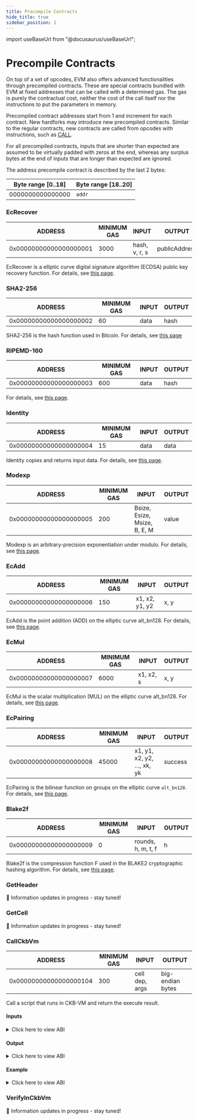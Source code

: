 ```yaml
---
title: Precompile Contracts
hide_title: true
sidebar_position: 2
---
```


import useBaseUrl from "@docusaurus/useBaseUrl";

# Precompile Contracts

On top of a set of opcodes, EVM also offers advanced functionalities through precompiled contracts. These are special contracts bundled with EVM at fixed addresses that can be called with a determined gas. The gas is purely the contractual cost, neither the cost of the call itself nor the instructions to put the parameters in memory.

Precompiled contract addresses start from 1 and increment for each contract. New hardforks may introduce new precompiled contracts. Similar to the regular contracts, new contracts are called from opcodes with instructions, such as [CALL](https://www.evm.codes/#F1). 

For all precompiled contracts, inputs that are shorter than expected are assumed to be virtually padded with zeros at the end, whereas any surplus bytes at the end of inputs that are longer than expected are ignored.

The address precompile contract is described by the last 2 bytes:

| Byte range [0..18] | Byte range [18..20] |
| --- | --- |
| 0000000000000000 | `addr` |

### EcRecover

| ADDRESS | MINIMUM GAS | INPUT | OUTPUT |
| --- | --- | --- | --- |
| 0x00000000000000000001 | 3000 | hash, v, r, s | publicAddress |

EcRecover is a elliptic curve digital signature algorithm (ECDSA) public key recovery function. For details, see [this page](https://www.evm.codes/precompiled#0x01?fork=london).


### SHA2-256

| ADDRESS | MINIMUM GAS | INPUT | OUTPUT |
| --- | --- | --- | --- |
| 0x00000000000000000002 | 60 | data | hash |

SHA2-256 is the hash function used in Bitcoin. For details, see [this page](https://www.evm.codes/precompiled#0x02?fork=london)


### RIPEMD-160

| ADDRESS | MINIMUM GAS | INPUT | OUTPUT |
| --- | --- | --- | --- |
| 0x00000000000000000003 | 600 | data | hash |

For details, see [this page](https://www.evm.codes/precompiled#0x03?fork=london).


### Identity

| ADDRESS | MINIMUM GAS | INPUT | OUTPUT |
| --- | --- | --- | --- |
| 0x00000000000000000004 | 15 | data | data |

Identity copies and returns input data. For details, see [this page](https://www.evm.codes/precompiled#0x04?fork=london).


### Modexp

| ADDRESS | MINIMUM GAS | INPUT | OUTPUT |
| --- | --- | --- | --- |
| 0x00000000000000000005 | 200 | Bsize, Esize, Msize, B, E, M | value |

Modexp is an arbitrary-precision exponentiation under modulo. For details, see [this page](https://www.evm.codes/precompiled#0x05?fork=london).


### EcAdd

| ADDRESS | MINIMUM GAS | INPUT | OUTPUT |
| --- | --- | --- | --- |
| 0x00000000000000000006 | 150 | x1, x2, y1, y2 | x, y |

EcAdd is the point addition (ADD) on the elliptic curve alt_bn128. For details, see [this page](https://www.evm.codes/precompiled#0x06?fork=london).


### EcMul

| ADDRESS | MINIMUM GAS | INPUT | OUTPUT |
| --- | --- | --- | --- |
| 0x00000000000000000007 | 6000 | x1, x2, s | x, y |

EcMul is the scalar multiplication (MUL) on the elliptic curve alt_bn128. For details, see [this page](https://www.evm.codes/precompiled#0x07?fork=london).

### EcPairing

| ADDRESS | MINIMUM GAS | INPUT | OUTPUT |
| --- | --- | --- | --- |
| 0x00000000000000000008 | 45000 | x1, y1, x2, y2, …, xk, yk | success |

EcPairing is the bilinear function on groups on the elliptic curve `alt_bn128`. For details, see [this page](https://www.evm.codes/precompiled#0x08?fork=london).

### Blake2f

| ADDRESS | MINIMUM GAS | INPUT | OUTPUT |
| --- | --- | --- | --- |
| 0x00000000000000000009 | 0 | rounds, h, m, t, f | h |

Blake2f is the compression function F used in the BLAKE2 cryptographic hashing algorithm. For details,  see [this page](https://www.evm.codes/precompiled#0x09?fork=london).


### GetHeader

🚧 Information updates in progress - stay tuned!

### GetCell

🚧 Information updates in progress - stay tuned!

### CallCkbVm

| ADDRESS | MINIMUM GAS | INPUT | OUTPUT |
| --- | --- | --- | --- |
| 0x00000000000000000104 | 300 | cell dep, args | big-endian bytes |

Call a script that runs in CKB-VM and return the execute result.

#### Inputs

<details><summary>Click here to view ABI</summary>

```solidity
struct CellDep {
    OutPoint outPoint;
    uint32   index;
}

struct InputArgs {
    bytes[] args;
}
```

</details>

#### Output

<details><summary>Click here to view ABI</summary>

```solidity
struct Result {
    int8 ret;
}
```

</details>

#### Example

<details><summary>Click here to view ABI</summary>

```solidity
contract CallCkbVm {
    event CallCkbVmEvent(int8);
    event NotGetCellEvent();

    int8 ret;

    function testCallCkbVm(
        bytes32 txHash,
        uint32 index,
        uint8 depType,
        bytes[] memory input_args
    ) public {
        OutPoint memory outPoint = OutPoint(txHash, index);
        (bool isSuccess, bytes memory res) = address(0x0104).staticcall(
            abi.encode(CellDep(outPoint, depType), input_args)
        );

        if (isSuccess) {
            ret = int8(uint8(res[0]));
            emit CallCkbVmEvent(ret);
        } else {
            emit NotGetCellEvent();
        }
    }

    function callCkbVm() public view returns (int8) {
        return ret;
    }
}

```

</details>

### VerifyInCkbVm

🚧 Information updates in progress - stay tuned!

